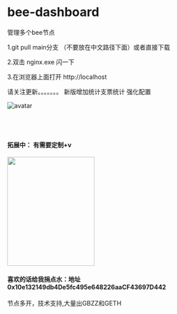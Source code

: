 # bee-dashboard
管理多个bee节点


1.git pull main分支  （不要放在中文路径下面）或者直接下载

2.双击 nginx.exe 闪一下

3.在浏览器上面打开 http://localhost

请关注更新。。。。。。。
新版增加统计支票统计
强化配置

![avatar](https://z3.ax1x.com/2021/05/30/2VCVBj.png)
<br/>
<br/>
<br/>
<br/>
	
#### 拓展中： 有需要定制+v
<img src="https://www.hualigs.cn/image/60b3094248817.jpg" width="200" height="250"/>
<br/>

#### 喜欢的话给我捐点水：地址 0x10e132149db4De5fc495e648226aaCF43697D442


节点多开，技术支持,大量出GBZZ和GETH